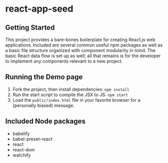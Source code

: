 # react-app-seed

## Getting Started

This project provides a bare-bones boilerplate for creating React.js web applications. Included are several common useful npm packages as well as a basic file structure organized with component modularity in mind. The basic React data flow is set up as well; all that remains is for the developer to implement any components relevant to a new project.

## Running the Demo page

1. Fork the project, then install dependencies: `npm install`
2. Run the start script to compile the JSX to JS: `npm start`
3. Load the `public/index.html` file in your favorite browser for a (personally biased) message.

## Included Node packages

* babelify
* babel-preset-react
* react
* react-dom
* watchify
